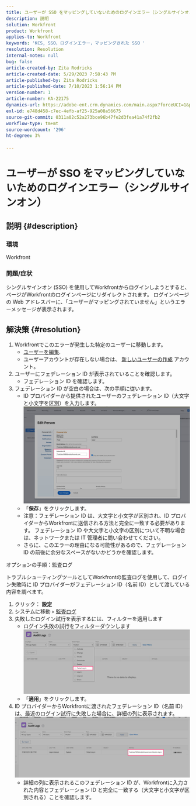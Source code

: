 ```yaml
---
title: ユーザーが SSO をマッピングしていないためのログインエラー（シングルサインオン）
description: 説明
solution: Workfront
product: Workfront
applies-to: Workfront
keywords: 'KCS, SSO，ログインエラー，マッピングされた SSO '
resolution: Resolution
internal-notes: null
bug: false
article-created-by: Zita Rodricks
article-created-date: 5/29/2023 7:58:43 PM
article-published-by: Zita Rodricks
article-published-date: 7/10/2023 1:56:14 PM
version-number: 1
article-number: KA-22175
dynamics-url: https://adobe-ent.crm.dynamics.com/main.aspx?forceUCI=1&pagetype=entityrecord&etn=knowledgearticle&id=12f30130-5bfe-ed11-8f6e-6045bd006704
exl-id: e748d458-c7ec-4efb-af25-925a08a56675
source-git-commit: 0311a02c52a273bce96b47fe2d3fea41a74f2fb2
workflow-type: tm+mt
source-wordcount: '296'
ht-degree: 3%

---
```


# ユーザーが SSO をマッピングしていないためのログインエラー（シングルサインオン）

## 説明 {#description}


### 環境

Workfront

### 問題/症状

シングルサインオン (SSO) を使用してWorkfrontからログインしようとすると、ページがWorkfrontのログインページにリダイレクトされます。 ログインページの Web アドレスバーに、「ユーザーがマッピングされていません」というエラーメッセージが表示されます。


## 解決策 {#resolution}


1. Workfrontでこのエラーが発生した特定のユーザーに移動します。
   - [ユーザーを編集](https://experienceleague.adobe.com/docs/workfront/using/administration-and-setup/add-users/create-manage-users/edit-a-users-profile.html?lang=en).
   - ユーザーアカウントが存在しない場合は、 [新しいユーザーの作成](https://experienceleague.adobe.com/docs/workfront/using/administration-and-setup/add-users/create-manage-users/add-users.html?lang=en) アカウント。
2. ユーザーにフェデレーション ID が表示されていることを確認します。
   - フェデレーション ID を確認します。
3. フェデレーション ID が空白の場合は、次の手順に従います。
   - ID プロバイダーから提供されたユーザーのフェデレーション ID（大文字と小文字を区別）を入力します。![](assets/60d91e83-e81c-ee11-8f6e-6045bd006268.png)
   - 「<b>保存</b>」をクリックします。
   - 注意：フェデレーション ID は、大文字と小文字が区別され、ID プロバイダーからWorkfrontに送信される方法と完全に一致する必要があります。 フェデレーション ID や大文字と小文字の区別について不明な場合は、ネットワークまたは IT 管理者に問い合わせてください。
   - さらに、このエラーの理由になる可能性があるので、フェデレーション ID の前後に余分なスペースがないかどうかを確認します。




オプションの手順：監査ログ

トラブルシューティングツールとしてWorkfrontの監査ログを使用して、ログイン失敗時に ID プロバイダーがフェデレーション ID（名前 ID）として渡している内容を調べます。

1. クリック： <b>設定</b>
2. システムに移動 `>`  [監査ログ](https://experienceleague.adobe.com/docs/workfront/using/administration-and-setup/add-users/create-manage-users/audit-logs.html?lang=en)
3. 失敗したログイン試行を表示するには、フィルターを適用します
   - ログイン失敗の試行をフィルターダウンします ![](assets/536bf45b-e81c-ee11-8f6e-6045bd006268.png)
   - 「<b>適用</b>」をクリックします。
4. ID プロバイダーからWorkfrontに渡されたフェデレーション ID（名前 ID）は、最近のログイン試行に失敗した場合に、詳細の列に表示されます。![](assets/d6dec0af-e81c-ee11-8f6e-6045bd006268.png)
   - 詳細の列に表示されるこのフェデレーション ID が、Workfrontに入力された内容とフェデレーション ID と完全に一致する（大文字と小文字が区別される）ことを確認します。
